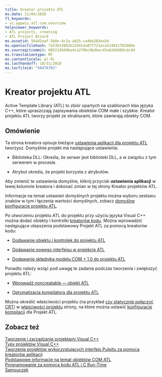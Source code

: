 ```yaml
---
title: Kreator projektu ATL
ms.date: 11/04/2016
f1_keywords:
- vc.appwiz.atl.com.overview
helpviewer_keywords:
- ATL projects, creating
- ATL Project Wizard
ms.assetid: 564d2aaf-5b8e-4c2a-a925-ca40a283ea34
ms.openlocfilehash: 7a53b33892b23d414a877721eca514931f82080e
ms.sourcegitcommit: 6052185696adca270bc9bdbec45a626dd89cdcdd
ms.translationtype: MT
ms.contentlocale: pl-PL
ms.lasthandoff: 10/31/2018
ms.locfileid: "50476703"
---
```

# <a name="atl-project-wizard"></a>Kreator projektu ATL

Active Template Library (ATL) to zbiór opartych na szablonach klas języka C++, które upraszczają zapisywania obiektów COM małe i szybkie. Kreator projektu ATL tworzy projekt ze strukturami, które zawierają obiekty COM.

## <a name="overview"></a>Omówienie

Ta strona kreatora opisuje bieżące [ustawienia aplikacji dla projektu ATL](../../atl/reference/application-settings-atl-project-wizard.md) tworzysz. Domyślnie projekt ma następujące ustawienia:

- Biblioteka DLL: Określa, że serwer jest biblioteki DLL, a w związku z tym serwerem w procesie.

- Atrybut określa, że projekt korzysta z atrybutów.

Aby zmienić te ustawienia domyślne, kliknij przycisk **ustawienia aplikacji** w lewej kolumnie kreatora i dokonać zmian w tej strony Kreator projektów ATL.

Informacje na temat ustawień domyślnych projektu można wyboru zestawu znaków w tym i łączenia wartości domyślnych, zobacz [domyślne konfiguracje projektu ATL](../../atl/reference/default-atl-project-configurations.md).

Po utworzeniu projektu ATL do projektu przy użyciu języka Visual C++ można dodać obiekty i kontrolki [kreatorów kodu](../../ide/adding-functionality-with-code-wizards-cpp.md). Można wprowadzić następujące ulepszenia podstawowy Projekt ATL za pomocą kreatorów kodu:

- [Dodawanie obiektu i kontrolek do projektu ATL](../../atl/reference/adding-objects-and-controls-to-an-atl-project.md)

- [Dodawanie nowego interfejsu w projekcie ATL](../../atl/reference/adding-a-new-interface-in-an-atl-project.md)

- [Dodawanie składnika modelu COM + 1.0 do projektu ATL](../../atl/reference/adding-an-atl-com-plus-1-0-component.md)

Ponadto należy wziąć pod uwagę te zadania podczas tworzenia i zwiększyć projektu ATL:

- [Wprowadź noncreatable — obiekt ATL](../../atl/reference/making-an-atl-object-noncreatable.md)

- [Optymalizacja kompilatora dla projektu ATL](../../atl/reference/specifying-compiler-optimization-for-an-atl-project.md)

Można określić właściwości projektu (na przykład [czy statycznie połączyć CRT](../../atl/programming-with-atl-and-c-run-time-code.md)) w [właściwości projektu](../../ide/general-property-page-project.md) strony, na które można ustawić [konfiguracje kompilacji](/visualstudio/ide/understanding-build-configurations) dla Projekt ATL.

## <a name="see-also"></a>Zobacz też

[Tworzenie i zarządzanie projektami Visual C++](../../ide/creating-and-managing-visual-cpp-projects.md)<br/>
[Typy projektów Visual C++](../../ide/visual-cpp-project-types.md)<br/>
[Tworzenie projektów wykorzystujących interfejs Pulpitu za pomocą kreatorów aplikacji](../../ide/creating-desktop-projects-by-using-application-wizards.md)<br/>
[Podstawowe informacje na temat obiektów COM ATL](../../atl/fundamentals-of-atl-com-objects.md)<br/>
[Programowanie za pomocą kodu ATL i C Run-Time](../../atl/programming-with-atl-and-c-run-time-code.md)<br/>
[Samouczek](../../atl/active-template-library-atl-tutorial.md)

